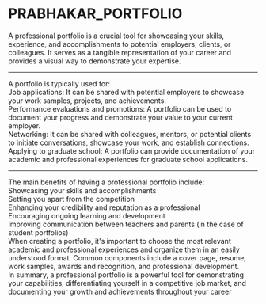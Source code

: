 # PRABHAKAR_PORTFOLIO

<p>
A professional portfolio is a crucial tool for showcasing your skills, experience, and accomplishments to potential employers, clients, or colleagues. It serves as a tangible representation of your career and provides a visual way to demonstrate your expertise.
<hr>

A portfolio is typically used for:<br>
Job applications: It can be shared with potential employers to showcase your work samples, projects, and achievements.<br>
Performance evaluations and promotions: A portfolio can be used to document your progress and demonstrate your value to your current employer.<br>
Networking: It can be shared with colleagues, mentors, or potential clients to initiate conversations, showcase your work, and establish connections.<br>
Applying to graduate school: A portfolio can provide documentation of your academic and professional experiences for graduate school applications.
<hr>
The main benefits of having a professional portfolio include:<br>
Showcasing your skills and accomplishments<br>
Setting you apart from the competition<br>
Enhancing your credibility and reputation as a professional<br>
Encouraging ongoing learning and development<br>
Improving communication between teachers and parents (in the case of student portfolios)<br>
When creating a portfolio, it's important to choose the most relevant academic and professional experiences and organize them in an easily understood format. Common components include a cover page, resume, work samples, awards and recognition, and professional development.<br>
In summary, a professional portfolio is a powerful tool for demonstrating your capabilities, differentiating yourself in a competitive job market, and documenting your growth and achievements throughout your career
</p>
